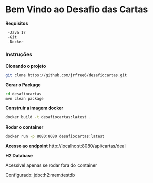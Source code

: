# Bem Vindo ao Desafio das Cartas

**Requisitos**

```sh
 -Java 17
 -Git
 -Docker
```

### Instruções

**Clonando o projeto**
```sh
git clone https://github.com/jrfree6/desafiocartas.git
```
**Gerar o Package**
```sh
cd desafiocartas
mvn clean package
```

**Construir a imagem docker**
```sh
docker build -t desafiocartas:latest .
```
**Rodar o container**
```sh
docker run -p 8080:8080 desafiocartas:latest
```
**Acesso ao endpoint**
http://localhost:8080/api/cartas/deal

**H2 Database**

Acessível apenas se rodar fora do container

Configurado: jdbc:h2:mem:testdb
